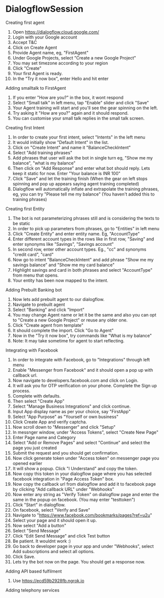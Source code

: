# DialogflowSession

Creating first agent

1. Open https://dialogflow.cloud.google.com/
2. Login with your Google account
3. Accept T&C
4. Click on Create Agent
5. Provide Agent name, eg, "FirstAgent"
6. Under Google Projects, select "Create a new Google Project"
7. You may set timezone according to your region
8. Click "Create"
9. Your first Agent is ready. 
10. In the "Try it now box", enter Hello and hit enter

Adding smalltalk to FirstAgent
1. If you enter "How are you?" in the box, it wont respond
2. Select "Small talk" in left menu, tap "Enable" slider and click "Save"
3. Your Agent training will start and you'll see the gear spinning on the left.
4. Try asking it "How are you?" again and it should respond.
5. You can customise your small talk replies in the small talk screen. 


Creating first Intent
1. In order to create your first intent, select "Intents" in the left menu
2. It would initially show "Default Intent" in the list.
3. Click on "Create Intent" and name it "BalanceCheckIntent"
4. Select "Add training phrases"
5. Add phrases that user will ask the bot in single turn eg, "Show me my balance", "what is my balance"
6. Then click on "Add Response" and enter what bot should reply. Lets keep it static for now. Enter "Your balance is INR 100"
7. Click "Save" and let the training finish (When the gear on left stops spinning and pop up appears saying agent training completed)
8. Dialogflow will automatically inflate and extrapolate the training phrases, eg, you can try "Please tell me my balance" (You haven't added this to training phrases)


Creating first Entity
1. The bot is not parameterizing phrases still and is considering the texts to be static
2. In order to pick up parameters from phrases, go to "Entities" in left menu 
3. Click "Create Entity" and enter entity name. Eg, "AccountType"
4. Enter different account types in the rows like in first row, "Saving" and enter synonyms like "Savings", "Savings account"
5. In second row, enter other account types. Eg., "cc" and synonyms "credit card", "card"
6. Now go to intent "BalanceCheckIntent" and add phrase "Show me my savings balance" and "Show me my card balance"
7. Highlight savings and card in both phrases and select "AccountType" from menu that opens.
8. Your entity has been now mapped to the intent.

Adding Prebuilt Banking bot
1. Now lets add prebuilt agent to our dialogflow.
2. Navigate to prebuilt agent
3. Select "Banking" and click "Import"
4. You may change Agent name or let it be the same and also you can opt to "Create a new Google Project" or reuse any older one.
5. Click "Create agent from template"
6. It should complete the import. Click "Go to Agent"
7. Now in the "Try it now box", try commands like "What is my balance"
8. Note: It may take sometime for agent to start reflecting.

Integrating with Facebook
1. In order to integrate with Facebook, go to "Integrations" through left menu
2. Enable "Messenger from Facebook" and it should open a pop up with callback url.
3. Now navigate to developers.facebook.com and click on Login.
4. It will ask you for OTP verification on your phone. Complete the Sign up process.
5. Complete with defaults.
6. Then select "Create App"
7. Select "Manage Business Integrations" and click continue.
8. Input App display name as per your choice, say "FirstApp"
9. Select "App Purpose" as "Yourself or own business"
10. Click Create App and verify captcha.
11. Now scroll down to "Messenger" and click "Setup"
12. In messnger window, under "Access Tokens", select "Create New Page"
13. Enter Page name and Category
14. Select "Add or Remove Pages" and select "Continue" and select the page you just created
15. Submit the request and you should get confirmation.
16. Now click generate token under "Access token" on messenger page you opened earlier
17. It will show a popup. Click "I Understand" and copy the token.
18. Now copy this token in your dialogflow page where you has selected facebook integration in "Page Access Token" box.
19. Now copy the callback url from dialogflow and add it to facebook page by clicking "Add callback URL" under "Webhooks"
20. Now enter any string as "Verify Token" on dialogflow page and enter the same in the popup on facebook. (You may enter "testtoken")
21. Click "Start" in dialogflow.
22. On facebook, select "Verify and Save"
23. Navigate to "https://www.facebook.com/bookmarks/pages?ref=u2u"
24. Select your page and it should open it up.
25. Now select "Add a button"
26. Select "Send Message"
27. Click "Edit Send Message" and click Test button
28. Be patient. It wouldnt work :)
29. Go back to developer page in your app and under "Webhooks", select Add subscriptions and select all options.
30. Click Save.
31. Lets try the bot now on the page. You should get a response now.

Adding API based fulfilment
1. Use https://ecd59b2928fb.ngrok.io

Adding telephony services
